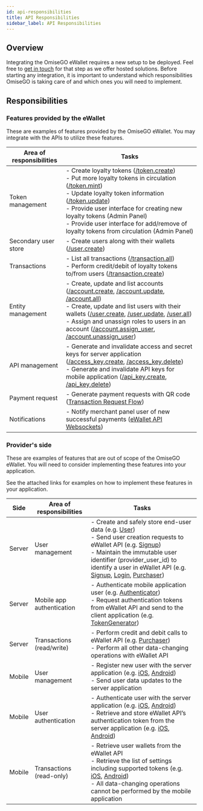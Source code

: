 ```yaml
---
id: api-responsibilities
title: API Responsibilities
sidebar_label: API Responsibilities
---
```


## Overview
<!-- SOURCE FOR THIS CONTENT: https://github.com/omisego/ewallet/blob/master/docs/guides/api_responsibilities.md -->
Integrating the OmiseGO eWallet requires a new setup to be deployed. Feel free to [get in touch](mailto:thibault@omisego.co) for that step as we offer hosted solutions. Before starting any integration, it is important to understand which responsibilities OmiseGO is taking care of and which ones you will need to implement.

## Responsibilities

### Features provided by the eWallet

These are examples of features provided by the OmiseGO eWallet. You may integrate with the APIs to utilize these features.

|Area of responsibilities|Tasks|
|------------------------|-----|
|Token management   | - Create loyalty tokens ([/token.create](https://ewallet.staging.omisego.io/api/admin/docs.ui#/Token/token_create)) <br> - Put more loyalty tokens in circulation ([/token.mint](https://ewallet.staging.omisego.io/api/admin/docs.ui#/Token/token_mint)) <br> - Update loyalty token information ([/token.update](https://ewallet.staging.omisego.io/api/admin/docs.ui#/Token/token_update)) <br> - Provide user interface for creating new loyalty tokens (Admin Panel) <br> - Provide user interface for add/remove of loyalty tokens from circulation (Admin Panel)|
|Secondary user store|- Create users along with their wallets ([/user.create](https://ewallet.staging.omisego.io/api/admin/docs.ui#/User/user_create))|
|Transactions|- List all transactions ([/transaction.all](https://ewallet.staging.omisego.io/api/admin/docs.ui#/Transaction/transaction_all)) <br>- Perform credit/debit of loyalty tokens to/from users ([/transaction.create](https://ewallet.staging.omisego.io/api/admin/docs.ui#/Transaction/transaction_create))|
|Entity management|- Create, update and list accounts ([/account.create](https://ewallet.staging.omisego.io/api/admin/docs.ui#/Account/account_create), [/account.update](https://ewallet.staging.omisego.io/api/admin/docs.ui#/Account/account_update), [/account.all](https://ewallet.staging.omisego.io/api/admin/docs.ui#/Account/account_all))<br>- Create, update and list users with their wallets ([/user.create](https://ewallet.staging.omisego.io/api/admin/docs.ui#/User/user_create), [/user.update](https://ewallet.staging.omisego.io/api/admin/docs.ui#/User/user_update), [/user.all](https://ewallet.staging.omisego.io/api/admin/docs.ui#/User/user_all))<br>- Assign and unassign roles to users in an account ([/account.assign_user](https://ewallet.staging.omisego.io/api/admin/docs.ui#/Account/account_assign_user), [/account.unassign_user](https://ewallet.staging.omisego.io/api/admin/docs.ui#/Account/account_unassign_user))|
|API management|- Generate and invalidate access and secret keys for server application ([/access_key.create](https://ewallet.staging.omisego.io/api/admin/docs.ui#/API%20access/access_key_create), [/access_key.delete](https://ewallet.staging.omisego.io/api/admin/docs.ui#/API%20access/access_key_delete))<br>- Generate and invalidate API keys for mobile application ([/api_key.create](https://ewallet.staging.omisego.io/api/admin/docs.ui#/API%20access/api_key_create), [/api_key.delete](https://ewallet.staging.omisego.io/api/admin/docs.ui#/API%20access/api_key_delete))|
|Payment request|- Generate payment requests with QR code ([Transaction Request Flow](transaction_request_flow.md))|
|Notifications|- Notify merchant panel user of new successful payments ([eWallet API Websockets](ewallet_api_websockets.md))|

### Provider's side

These are examples of features that are out of scope of the OmiseGO eWallet. You will need to consider implementing these features into your application.

See the attached links for examples on how to implement these features in your application.

|Side|Area of responsibilities|Tasks|
|----|------------------------|-----|
|Server|User management|- Create and safely store end-user data (e.g. [User](https://github.com/omisego/sample-server/blob/master/app/models/user.rb))<br>- Send user creation requests to eWallet API (e.g. [Signup](https://github.com/omisego/sample-server/blob/master/app/services/signup.rb))<br>- Maintain the immutable user identifier (provider_user_id) to identify a user in eWallet API (e.g. [Signup](https://github.com/omisego/sample-server/blob/master/app/services/signup.rb#L34), [Login](https://github.com/omisego/sample-server/blob/master/app/services/login.rb#L24), [Purchaser](https://github.com/omisego/sample-server/blob/master/app/services/purchaser.rb#L54))|
|Server|Mobile app authentication|- Authenticate mobile application user (e.g. [Authenticator](https://github.com/omisego/sample-server/blob/master/app/services/authenticator.rb))<br>- Request authentication tokens from eWallet API and send to the client application (e.g. [TokenGenerator](https://github.com/omisego/sample-server/blob/master/app/services/login.rb))|
|Server|Transactions (read/write)|- Perform credit and debit calls to eWallet API (e.g. [Purchaser](https://github.com/omisego/sample-server/blob/master/app/services/purchaser.rb))<br>- Perform all other data-changing operations with eWallet API|
|Mobile   |User management   |  - Register new user with the server application (e.g. [iOS](https://github.com/omisego/sample-ios/blob/master/OMGShop/Managers/SessionManager.swift), [Android](https://github.com/omisego/sample-android/blob/master/app/src/main/java/co/omisego/omgshop/pages/register/RegisterActivity.kt))<br>- Send user data updates to the server application|
|Mobile   |User authentication   | - Authenticate user with the server application (e.g. [iOS](https://github.com/omisego/sample-ios/blob/master/OMGShop/API/Models/SessionAPI.swift), [Android](https://github.com/omisego/sample-android/blob/master/app/src/main/java/co/omisego/omgshop/pages/login/LoginActivity.kt))<br>- Retrieve and store eWallet API’s authentication token from the server application (e.g. [iOS](https://github.com/omisego/sample-ios/blob/master/OMGShop/Managers/SessionManager.swift), [Android](https://github.com/omisego/sample-android/blob/master/app/src/main/java/co/omisego/omgshop/pages/login/LoginActivity.kt))|
|Mobile   |Transactions (read-only)  | - Retrieve user wallets from the eWallet API<br>- Retrieve the list of settings including supported tokens (e.g. [iOS](https://github.com/omisego/sample-ios/blob/master/OMGShop/Managers/TokenManager.swift), [Android](https://github.com/omisego/sample-android/blob/master/app/src/main/java/co/omisego/omgshop/pages/checkout/CheckoutActivity.kt))<br>- All data-changing operations cannot be performed by the mobile application|